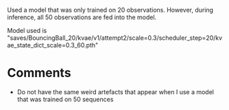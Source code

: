 Used a model that was only trained on 20 observations. However, during inference, all 50 observations are fed into the model. 

Model used is  "saves/BouncingBall_20/kvae/v1/attempt2/scale=0.3/scheduler_step=20/kvae_state_dict_scale=0.3_60.pth"

# Comments 
- Do not have the same weird artefacts that appear when I use a model that was trained on 50 sequences 